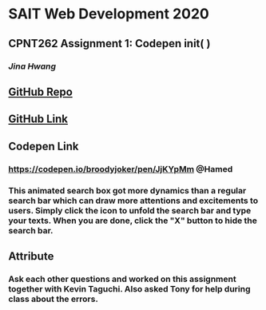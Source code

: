 # SAIT Web Development 2020

## CPNT262 Assignment 1: Codepen init( )

### *Jina Hwang*
## [GitHub Repo](https://github.com/geumjinhwang/cpnt262-a1)
## [GitHub Link](https://geumjinhwang.github.io/cpnt262-a1/)

## **Codepen Link** 
### https://codepen.io/broodyjoker/pen/JjKYpMm @Hamed
### This animated search box got more dynamics than a regular search bar which can draw more attentions and excitements to users. Simply click the icon to unfold the search bar and type your texts. When you are done, click the "X" button to hide the search bar.

##  Attribute 
### Ask each other questions and worked on this assignment together with Kevin Taguchi. Also asked Tony for help during class about the errors.
